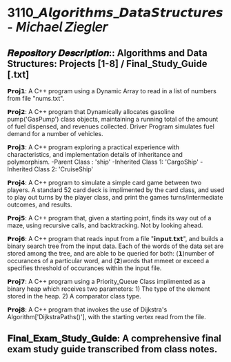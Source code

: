 # 3110_𝘼𝙡𝙜𝙤𝙧𝙞𝙩𝙝𝙢𝙨_𝘿𝙖𝙩𝙖𝙎𝙩𝙧𝙪𝙘𝙩𝙪𝙧𝙚𝙨 - 𝘔𝘪𝘤𝘩𝘢𝘦𝘭 𝘡𝘪𝘦𝘨𝘭𝘦𝘳
𝑹𝒆𝒑𝒐𝒔𝒊𝒕𝒐𝒓𝒚 𝑫𝒆𝒔𝒄𝒓𝒊𝒑𝒕𝒊𝒐𝒏:: Algorithms and Data Structures: Projects [1-8] / Final_Study_Guide [.txt]
-------------------------------------------------------------------------------------------------------------------------------------------
𝗣𝗿𝗼𝗷𝟭: A C++ program using a Dynamic Array to read in a list of numbers from file "nums.txt".

𝗣𝗿𝗼𝗷𝟮: A C++ program that Dynamically allocates gasoline pump('GasPump') class objects, maintaining a running total of the amount of fuel dispensed, and revenues collected. Driver Program simulates fuel demand for a number of vehicles.

𝗣𝗿𝗼𝗷𝟯: A C++ program exploring a practical experience with characteristics, and implementation details of inheritance and polymorphism. 
       -Parent    Class  : 'ship'
       -Inherited Class 1: 'CargoShip'
       -Inherited Class 2: 'CruiseShip' 
       
𝗣𝗿𝗼𝗷𝟰: A C++ program to simulate a simple card game between two players. A standard 52 card deck is implimented by the card class, and 
used to play out turns by the player class, and print the games turns/intermediate outcomes, and results.

𝗣𝗿𝗼𝗷𝟱: A C++ program that, given a starting point, finds its way out of a maze, using recursive calls, and backtracking. Not by 
looking ahead.

𝗣𝗿𝗼𝗷𝟲: A C++ program that reads input from a file "𝗶𝗻𝗽𝘂𝘁.𝘁𝘅𝘁", and builds a binary search tree from the input data. Each of the words of the data set are stored among the tree, and are able to be queried for both: (𝟭)number of occurances of a particular word, and (𝟮)words that mmeet or exceed a specifies threshold of occurances within the input file.

𝗣𝗿𝗼𝗷𝟳: A C++ program using a Priority_Queue Class implimented as a binary heap which receives two parameters:
        1) The type of the element stored in the heap. 
 	  	  2) A comparator class type.

𝗣𝗿𝗼𝗷𝟴: A C++ program that invokes the use of Dijkstra's Algorithm['DijkstraPaths()'], with the starting vertex read from the file.

𝐅𝐢𝐧𝐚𝐥_𝐄𝐱𝐚𝐦_𝐒𝐭𝐮𝐝𝐲_𝐆𝐮𝐢𝐝𝐞: A comprehensive final exam study guide transcribed from class notes. 
--------------------------------------------------------------------------------------------------------------------------------------------------------------------------------------------------------------------------------------------------------------------------------------
